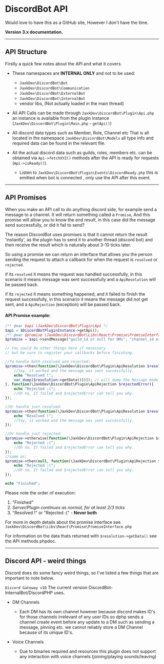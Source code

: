 # DiscordBot API

Would love to have this as a GitHub site, However I don't have the time.

**Version 3.x documentation.**

---

## API Structure
Firstly a quick few notes about the API and what it covers.

+ These namespaces are **INTERNAL ONLY** and not to be used:
    + `JaxkDev\DiscordBot\Bot`
    + `JaxkDev\DiscordBot\Communication`
    + `JaxkDev\DiscordBot\ExternalBot`
    + `JaxkDev\DiscordBot\InternalBot`
    + vendor libs, (Not actually loaded in the main thread)


 + All API Calls can be made through `JaxkDev\DiscordBot\Plugin\Api.php` an instance is available from the plugin instance
(`JaxkDev\DiscordBot\Plugin\Main.php` - `getApi()`)


+ All discord data types such as Member, Role, Channel etc
That is all located in the namespace `JaxkDev\DiscordBot\Models` all type info and required data can be found
in the relevant file.


+ All the actual discord data such as guilds, roles, members etc. can be obtained via `Api->fetchXYZ()` methods after 
the API is ready for requests (`Api->isReady()`).

    + Listen to `JaxkDev\DiscordBot\Plugin\Events\DiscordReady.php` this is emitted when bot is connected
, only use the API after this event.

---

## API Promises

When you make an API call to do anything discord side, for example send a message to a channel.
It will return something called a `Promise`, And this promise will allow you to know the end result, in this case did
the message send successfully, or did it fail to send?

The reason DiscordBot uses promises is that it cannot return the result 'instantly', as the plugin has to send it to
another thread (discord bot) and then receive the result which is naturally about 3-10 ticks later.

So using a promise we can return an interface that allows you the person sending the request to attach a callback for
when the request is `resolved` or `rejected`.

if its `resolved` it means the request was handled successfully, in this scenario it means message was sent successfully
and a `ApiResolution` will be passed back.

if its `rejected` it means something happened, and it failed to finish the request successfully, in this scenario it means
the message did not get sent, and a `ApiRejection` (exception) will be passed back.

#### API Promise example:

```php
/** @var $api \JaxkDev\DiscordBot\Plugin\Api */
$api = $DiscordBotPluginInstance->getApi();
/** @var $promise \JaxkDev\DiscordBot\Libs\React\Promise\PromiseInterface */
$promise = $api->sendMessage("guild_id or null for DMs", "channel_id or user_id for DMs", "Hello world !"));

// You could do other things here if necessary
// but be sure to register your callbacks before finishing.

//To handle both resolved and rejected:
$promise->then(function(\JaxkDev\DiscordBot\Plugin\ApiResolution $resolution){
    //Yay, it worked and the message was sent successfully.
    echo "Resolved !";
    var_dump($resolution->getData()[0]); // will dump the Message model in array index 0.
}, function(\JaxkDev\DiscordBot\Plugin\ApiRejection $rejectedError){
    echo "Rejected :(";
    //Oh no, It failed and $rejectedError can tell you why.
});

//Or handle just resolved:
$promise->then(function(\JaxkDev\DiscordBot\Plugin\ApiResolution $resolution){
    echo "Resolved !";
    //Yay, it worked and the message was sent successfully.
});

//Or handle just rejected:
$promise->otherwise(function(\JaxkDev\DiscordBot\Plugin\ApiRejection $rejectedError){
    echo "Rejected :(";
    //Oh no, It failed and $rejectedError can tell you why.
});
//same as:
$promise->then(null, function(\JaxkDev\DiscordBot\Plugin\ApiRejection $rejectedError){
    echo "Rejected :(";
    //Oh no, It failed and $rejectedError can tell you why.
});

echo "Finished";
```

Please note the order of execution:
1. "Finished"
2. *Server/Plugin continues as normal, for at least 2/3 ticks*
3. "Resolved !" or "Rejected :(" - **Never both**

For more in depth details about the promise interface see `JaxkDev\DiscordBot\Libs\React\Promise\PromiseInterface.php`

For information on the data thats returned with `$resolution->getData()` see the API methods phpdoc.

---

## Discord API - weird things

Discord does do some fancy weird things, so I've listed a few things that are important to note below.

`Discord Gateway v10` The current version DiscordBot-InternalBot/DiscordPHP uses.

+ DM Channels
    + Each DM has its own channel however because discord makes ID's for those channels irrelevant of any user IDs so dphp sends a channel create event before any update to a DM such
      as sending a message, pinning etc. we cannot reliably store a DM Channel because of its unique ID's.

+ Voice Channels
    + Due to binaries required and resources this plugin does not support any interaction with voice channels (joining/playing sounds/leaving)
